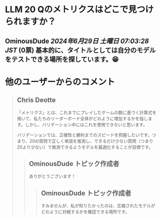 # LLM 20 Qのメトリクスはどこで見つけられますか？
**OminousDude** *2024年6月29日 土曜日 07:03:28 JST* (0票)
基本的に、タイトルとしては自分のモデルをテストできる場所を探しています。😁
---
 # 他のユーザーからのコメント
> ## Chris Deotte
> 
> 「メトリクス」とは、これまでにプレイしたゲームの数に基づく計算式を用いて、私たちのリーダーボード全体がどのように増加するかを指します。しかし、バリデーション中にはこれを使用できないと思います。
> 
> バリデーションでは、正確性と勝利までのスピードを把握したいです。つまり、20の質問で正しく単語を推測し、できるだけ少ない質問（つまり20より少ない）で推測できるようモデルを最適化することが目標です。
> 
> > ## OminousDude トピック作成者
> > 
> > ありがとうございます！
> > 
> > > ## OminousDude トピック作成者
> > > 
> > > すみませんが、私が知りたかったのは、圧縮されたモデルがどのように対戦するかを確認できる場所です。
